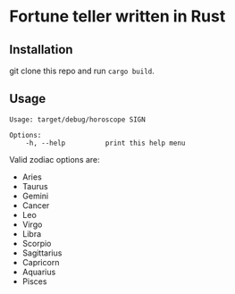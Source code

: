# Fortune teller written in Rust #

## Installation ##
git clone this repo and run `cargo build`.

## Usage ##
```
Usage: target/debug/horoscope SIGN

Options:
    -h, --help          print this help menu
```

Valid zodiac options are:

- Aries
- Taurus
- Gemini
- Cancer
- Leo
- Virgo
- Libra
- Scorpio
- Sagittarius
- Capricorn
- Aquarius
- Pisces
